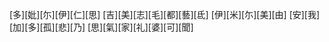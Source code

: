 [多][妣][尓][伊][仁][思] [吉][美][志][毛][都][藝][氐] [伊][米][尓][美][由] [安][我][加][多][孤][悲][乃] [思][氣][家][礼][婆][可][聞]
